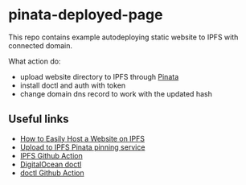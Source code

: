 # pinata-deployed-page

This repo contains example autodeploying static website to IPFS with connected domain. 

What action do:
- upload website directory to IPFS through [Pinata](https://pinata.cloud/)
- install doctl and auth with token
- change domain dns record to work with the updated hash

## Useful links
- [How to Easily Host a Website on IPFS](https://medium.com/pinata/how-to-easily-host-a-website-on-ipfs-9d842b5d6a01)
- [Upload to IPFS Pinata pinning service](https://dapps-delivery-guide.readthedocs.io/en/latest/hosting/ipfs.html#upload-to-ipfs-pinata-pinning-service)
- [IPFS Github Action](https://github.com/aquiladev/ipfs-action)
- [DigitalOcean doctl](https://github.com/digitalocean/doctl)
- [doctl Github Action](https://github.com/digitalocean/action-doctl)
